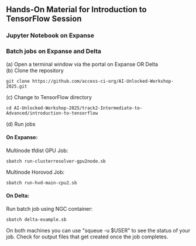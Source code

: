 ## Hands-On Material for Introduction to TensorFlow Session

### Jupyter Notebook on Expanse

### Batch jobs on Expanse and Delta

(a) Open a terminal window via the portal on Expanse OR Delta <br>
(b) Clone the repository
```
git clone https://github.com/access-ci-org/AI-Unlocked-Workshop-2025.git
```
(c) Change to TensorFlow directory
```
cd AI-Unlocked-Workshop-2025/track2-Intermediate-to-Advanced/introduction-to-tensorflow
```
(d) Run jobs <br>
#### On Expanse: <br>
Multinode tfdist GPU Job:
```
sbatch run-clusterresolver-gpu2node.sb
```
Multinode Horovod Job:
```
sbatch run-hvd-main-cpu2.sb
```
#### On Delta: <br>
Run batch job using NGC container:
```
sbatch delta-example.sb
```
On both machines you can use "squeue -u $USER" to see the status of your job. Check for output files that get created once the job completes.
